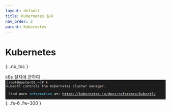 ```yaml
---
layout: default
title: Kubernetes 설치
nav_order: 2
parent: Kubernetes
---
```


# Kubernetes
{: .no_toc }

k8s 설치에 관하여
![k8s](image.png)
{: .fs-6 .fw-300 }
